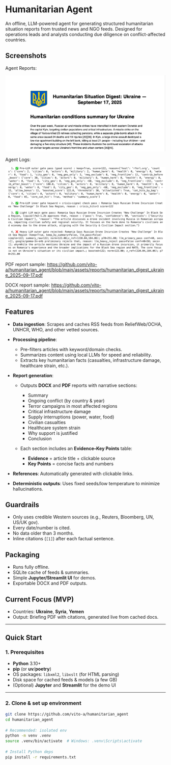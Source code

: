 # Humanitarian Agent

An offline, LLM-powered agent for generating structured humanitarian situation reports from trusted news and NGO feeds.
Designed for operations leads and analysts conducting due diligence on conflict-affected countries.

## Screenshots
Agent Reports:

![Agent Reports](https://raw.githubusercontent.com/vito-a/humanitarian_agent/main/assets/reports/humanitarian_agent_reports01.png)

Agent Logs:

![Agent Logs](https://raw.githubusercontent.com/vito-a/humanitarian_agent/main/assets/reports/humanitarian_agent_logs01.png)

PDF report sample:
https://github.com/vito-a/humanitarian_agent/blob/main/assets/reports/humanitarian_digest_ukraine_2025-09-17.pdf

DOCX report sample: 
https://github.com/vito-a/humanitarian_agent/blob/main/assets/reports/humanitarian_digest_ukraine_2025-09-17.pdf

## Features

* **Data ingestion**: Scrapes and caches RSS feeds from ReliefWeb/OCHA, UNHCR, WHO, and other vetted sources.
* **Processing pipeline**:

  * Pre-filters articles with keyword/domain checks.
  * Summarizes content using local LLMs for speed and reliability.
  * Extracts key humanitarian facts (casualties, infrastructure damage, healthcare strain, etc.).
* **Report generation**:

  * Outputs **DOCX** and **PDF** reports with narrative sections:
    * Summary
    * Ongoing conflict (by country & year)
    * Terror campaigns in most affected regions
    * Critical infrastructure damage
    * Supply interruptions (power, water, food)
    * Civilian casualties
    * Healthcare system strain
    * Why support is justified
    * Conclusion

  * Each section includes an **Evidence–Key Points** table:
    * **Evidence** = article title + clickable source
    * **Key Points** = concise facts and numbers

* **References**: Automatically generated with clickable links.
* **Deterministic outputs**: Uses fixed seeds/low temperature to minimize hallucinations.

## Guardrails

* Only uses credible Western sources (e.g., Reuters, Bloomberg, UN, US/UK gov).
* Every date/number is cited.
* No data older than 3 months.
* Inline citations (`[1]`) after each factual sentence.

## Packaging

* Runs fully offline.
* SQLite cache of feeds & summaries.
* Simple **Jupyter/Streamlit UI** for demos.
* Exportable DOCX and PDF outputs.

## Current Focus (MVP)

* Countries: **Ukraine**, **Syria**, **Yemen**
* Output: Briefing PDF with citations, generated live from cached docs.

---

## Quick Start

### 1. Prerequisites
- **Python** 3.10+  
- **pip** (or **uv**/**poetry**)  
- OS packages: `libxml2`, `libxslt` (for HTML parsing)  
- Disk space for cached feeds & models (a few GB)  
- (Optional) **Jupyter** and **Streamlit** for the demo UI

---

### 2. Clone & set up environment
```bash
git clone https://github.com/vito-a/humanitarian_agent
cd humanitarian_agent

# Recommended: isolated env
python -m venv .venv
source .venv/bin/activate  # Windows: .venv\Scripts\activate

# Install Python deps
pip install -r requirements.txt
